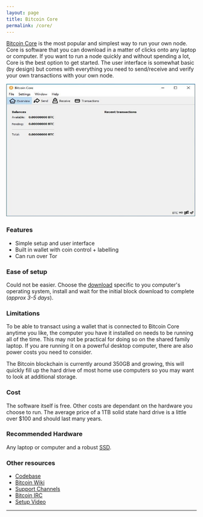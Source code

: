 ```yaml
---
layout: page
title: Bitcoin Core
permalink: /core/
---
```


[Bitcoin Core](https://bitcoincore.org/) is the most popular and simplest way to run your own node. Core is software that you can download in a matter of clicks onto any laptop or computer. If you want to run a node quickly and without spending a lot, Core is the best option to get started. The user interface is somewhat basic (by design) but comes with everything you need to send/receive and verify your own transactions with your own node.

<img src="https://raw.githubusercontent.com/BitcoinQnA/node-guide/master/images/photo_2020-10-25_16-27-15.jpg" class=responsive width="500" height="350" maxheight="350">


### Features

* Simple setup and user interface
* Built in wallet with coin control + labelling
* Can run over Tor

### Ease of setup

Could not be easier. Choose the [download](https://bitcoin.org/en/download) specific to you computer's operating system, install and wait for the initial block download to complete (*approx 3-5 days*).

### Limitations

To be able to transact using a wallet that is connected to Bitcoin Core anytime you like, the computer you have it installed on needs to be running all of the time. This may not be practical for doing so on the shared family laptop. If you are running it on a powerful desktop computer, there are also power costs you need to consider.

The Bitcoin blockchain is currently around 350GB and growing, this will quickly fill up the hard drive of most home use computers so you may want to look at additional storage.

### Cost

The software itself is free. Other costs are dependant on the hardware you choose to run. The average price of a 1TB solid state hard drive is a little over $100 and should last many years.

### Recommended Hardware

Any laptop or computer and a robust [SSD](https://www.amazon.com/SAMSUNG-Portable-SSD-1TB-MU-PC1T0H/dp/B0874YJP92/ref=sr_1_3?dchild=1&keywords=samsung+1tb+ssd+t5&qid=1603541969&sr=8-3).


### Other resources

* [Codebase](https://github.com/bitcoin/bitcoin)
* [Bitcoin Wiki](https://en.bitcoin.it/wiki/Help:Installing_Bitcoin_Core)
* [Support Channels](https://bitcoin.org/en/bitcoin-core/help)
* [Bitcoin IRC](https://bitcoin.org/en/bitcoin-core/help#live)
* [Setup Video](https://www.youtube.com/watch?v=xc_TxlByxeY)

***

